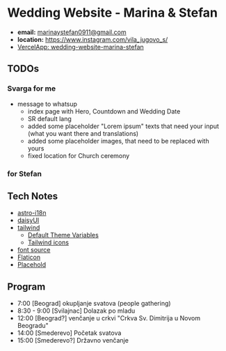 # Wedding Website - Marina & Stefan

- **email:** marinaystefan0911@gmail.com
- **location:** https://www.instagram.com/vila_jugovo_s/
- [VercelApp: wedding-website-marina-stefan](https://vercel.com/svarozics-projects/wedding-website-marina-stefan)

## TODOs

### Svarga for me

- message to whatsup
  - index page with Hero, Countdown and Wedding Date
  - SR default lang
  - added some placeholder "Lorem ipsum" texts that need your input (what you want there and translations)
  - added some placeholder images, that need to be replaced with yours
  - fixed location for Church ceremony

### for Stefan

## Tech Notes

- [astro-i18n](https://github.com/alexandre-fernandez/astro-i18nÏ)
- [daisyUI](https://daisyui.com/)
- [tailwind](https://tailwindcss.com/)
  - [Default Theme Variables](https://tailwindcss.com/docs/theme#default-theme-variable-reference)
  - [Tailwind icons](https://www.tailwindtoolbox.com/icons)
- [font source](https://fontsource.org/)
- [Flaticon](https://www.flaticon.com/search?word=flag%20serbia)
- [Placehold](https://placehold.co)

## Program

- 7:00 [Beograd] okupljanje svatova (people gathering)
- 8:30 - 9:00 [Svilajnac] Dolazak po mladu
- 12:00 [Beograd?] venčanje u crkvi "Crkva Sv. Dimitrija u Novom Beogradu"
- 14:00 [Smederevo] Početak svatova
- 15:00 [Smederevo?] Državno venčanje
